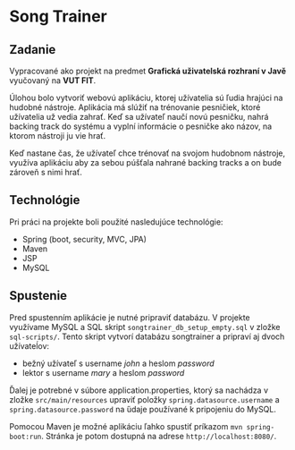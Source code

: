 # Song Trainer

## Zadanie

Vypracované ako projekt na predmet **Grafická uživatelská rozhraní v Javě** vyučovaný na **VUT FIT**.

Úlohou bolo vytvoriť webovú aplikáciu, ktorej užívatelia sú ľudia hrajúci na hudobné nástroje. Aplikácia má slúžiť na trénovanie pesničiek, ktoré užívatelia už vedia zahrať. Keď sa užívateľ naučí novú pesničku, nahrá backing track do systému a vyplní informácie o pesničke ako názov, na ktorom nástroji ju vie hrať.

Keď nastane čas, že užívateľ chce trénovať na svojom hudobnom nástroje, využíva aplikáciu aby za sebou púšťala nahrané backing tracks a on bude zároveň s nimi hrať. 

## Technológie

Pri práci na projekte boli použité nasledujúce technológie:
- Spring (boot, security, MVC, JPA)
- Maven
- JSP
- MySQL

## Spustenie

Pred spustenním aplikácie je nutné pripraviť databázu.
V projekte využívame MySQL a SQL skript `songtrainer_db_setup_empty.sql` v zložke `sql-scripts/`. 
Tento skript vytvorí databázu songtrainer a pripraví aj dvoch užívateĺov:

- bežný užívateľ s username _john_ a heslom _password_
- lektor s username _mary_ a heslom _password_

Ďalej je potrebné v súbore application.properties, ktorý sa nachádza v zložke `src/main/resources` upraviť
položky `spring.datasource.username` a `spring.datasource.password` na  ́údaje používané k pripojeniu do MySQL.

Pomocou Maven je možné aplikáciu ľahko spustiť príkazom `mvn spring-boot:run`. Stránka je potom dostupná
na adrese `http://localhost:8080/`.
